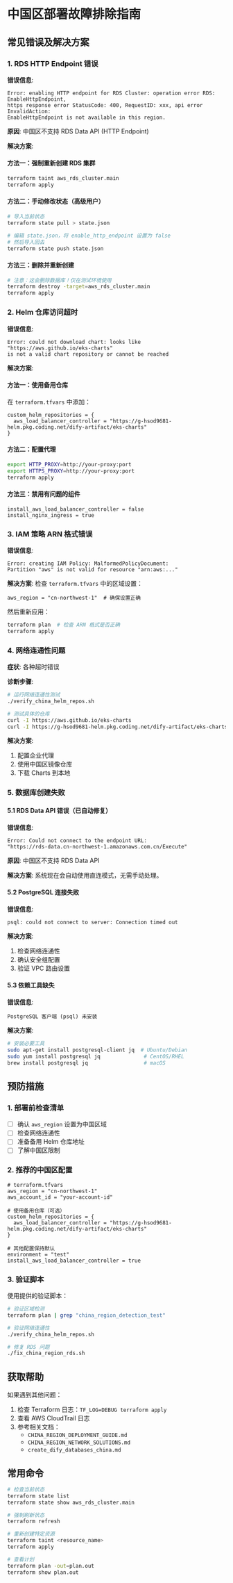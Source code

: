 # 中国区部署故障排除指南

## 常见错误及解决方案

### 1. RDS HTTP Endpoint 错误

**错误信息**:
```
Error: enabling HTTP endpoint for RDS Cluster: operation error RDS: EnableHttpEndpoint, 
https response error StatusCode: 400, RequestID: xxx, api error InvalidAction: 
EnableHttpEndpoint is not available in this region.
```

**原因**: 中国区不支持 RDS Data API (HTTP Endpoint)

**解决方案**:

#### 方法一：强制重新创建 RDS 集群
```bash
terraform taint aws_rds_cluster.main
terraform apply
```

#### 方法二：手动修改状态（高级用户）
```bash
# 导入当前状态
terraform state pull > state.json

# 编辑 state.json，将 enable_http_endpoint 设置为 false
# 然后导入回去
terraform state push state.json
```

#### 方法三：删除并重新创建
```bash
# 注意：这会删除数据库！仅在测试环境使用
terraform destroy -target=aws_rds_cluster.main
terraform apply
```

### 2. Helm 仓库访问超时

**错误信息**:
```
Error: could not download chart: looks like "https://aws.github.io/eks-charts" 
is not a valid chart repository or cannot be reached
```

**解决方案**:

#### 方法一：使用备用仓库
在 `terraform.tfvars` 中添加：
```hcl
custom_helm_repositories = {
  aws_load_balancer_controller = "https://g-hsod9681-helm.pkg.coding.net/dify-artifact/eks-charts"
}
```

#### 方法二：配置代理
```bash
export HTTP_PROXY=http://your-proxy:port
export HTTPS_PROXY=http://your-proxy:port
terraform apply
```

#### 方法三：禁用有问题的组件
```hcl
install_aws_load_balancer_controller = false
install_nginx_ingress = true
```

### 3. IAM 策略 ARN 格式错误

**错误信息**:
```
Error: creating IAM Policy: MalformedPolicyDocument: 
Partition "aws" is not valid for resource "arn:aws:..."
```

**解决方案**:
检查 `terraform.tfvars` 中的区域设置：
```hcl
aws_region = "cn-northwest-1"  # 确保设置正确
```

然后重新应用：
```bash
terraform plan  # 检查 ARN 格式是否正确
terraform apply
```

### 4. 网络连通性问题

**症状**: 各种超时错误

**诊断步骤**:
```bash
# 运行网络连通性测试
./verify_china_helm_repos.sh

# 测试具体的仓库
curl -I https://aws.github.io/eks-charts
curl -I https://g-hsod9681-helm.pkg.coding.net/dify-artifact/eks-charts
```

**解决方案**:
1. 配置企业代理
2. 使用中国区镜像仓库
3. 下载 Charts 到本地

### 5. 数据库创建失败

#### 5.1 RDS Data API 错误（已自动修复）
**错误信息**:
```
Error: Could not connect to the endpoint URL: 
"https://rds-data.cn-northwest-1.amazonaws.com.cn/Execute"
```

**原因**: 中国区不支持 RDS Data API

**解决方案**: 
系统现在会自动使用直连模式，无需手动处理。

#### 5.2 PostgreSQL 连接失败
**错误信息**:
```
psql: could not connect to server: Connection timed out
```

**解决方案**:
1. 检查网络连通性
2. 确认安全组配置
3. 验证 VPC 路由设置

#### 5.3 依赖工具缺失
**错误信息**:
```
PostgreSQL 客户端 (psql) 未安装
```

**解决方案**:
```bash
# 安装必要工具
sudo apt-get install postgresql-client jq  # Ubuntu/Debian
sudo yum install postgresql jq              # CentOS/RHEL
brew install postgresql jq                  # macOS
```

## 预防措施

### 1. 部署前检查清单

- [ ] 确认 `aws_region` 设置为中国区域
- [ ] 检查网络连通性
- [ ] 准备备用 Helm 仓库地址
- [ ] 了解中国区限制

### 2. 推荐的中国区配置

```hcl
# terraform.tfvars
aws_region = "cn-northwest-1"
aws_account_id = "your-account-id"

# 使用备用仓库（可选）
custom_helm_repositories = {
  aws_load_balancer_controller = "https://g-hsod9681-helm.pkg.coding.net/dify-artifact/eks-charts"
}

# 其他配置保持默认
environment = "test"
install_aws_load_balancer_controller = true
```

### 3. 验证脚本

使用提供的验证脚本：
```bash
# 验证区域检测
terraform plan | grep "china_region_detection_test"

# 验证网络连通性
./verify_china_helm_repos.sh

# 修复 RDS 问题
./fix_china_region_rds.sh
```

## 获取帮助

如果遇到其他问题：

1. 检查 Terraform 日志：`TF_LOG=DEBUG terraform apply`
2. 查看 AWS CloudTrail 日志
3. 参考相关文档：
   - `CHINA_REGION_DEPLOYMENT_GUIDE.md`
   - `CHINA_REGION_NETWORK_SOLUTIONS.md`
   - `create_dify_databases_china.md`

## 常用命令

```bash
# 检查当前状态
terraform state list
terraform state show aws_rds_cluster.main

# 强制刷新状态
terraform refresh

# 重新创建特定资源
terraform taint <resource_name>
terraform apply

# 查看计划
terraform plan -out=plan.out
terraform show plan.out
```